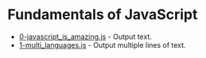 # Fundamentals of JavaScript

- [0-javascript_is_amazing.js](./0-javascript_is_amazing.js) - Output text.
- [1-multi_languages.js](./1-multi_languages.js) - Output multiple lines of text.
